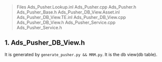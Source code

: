 >Files
Ads_Pusher.Lookup.inl
Ads_Pusher.cpp
Ads_Pusher.h
Ads_Pusher_Base.h
Ads_Pusher_DB_View.Asset.inl
Ads_Pusher_DB_View.TE.inl
Ads_Pusher_DB_View.cpp
Ads_Pusher_DB_View.h
Ads_Pusher_Service.cpp
Ads_Pusher_Service.h

## 1. Ads_Pusher_DB_View.h
It is generated by `generate_pusher.py && MRM.py`. It is the db view(db table).

